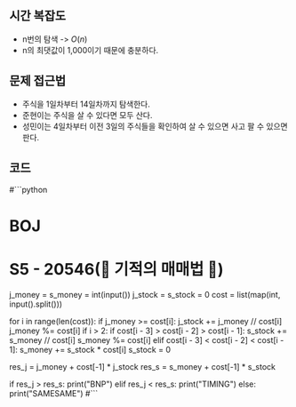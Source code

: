 ## 시간 복잡도
- n번의 탐색 -> $O(n)$
- n의 최댓값이 1,000이기 때문에 충분하다.

## 문제 접근법
- 주식을 1일차부터 14일차까지 탐색한다.
- 준현이는 주식을 살 수 있다면 모두 산다.
- 성민이는 4일차부터 이전 3일의 주식들을 확인하여 살 수 있으면 사고 팔 수 있으면 판다.


## 코드

#```python
# BOJ
# S5 - 20546(🐜 기적의 매매법 🐜)

j_money = s_money = int(input())
j_stock = s_stock = 0
cost = list(map(int, input().split()))

for i in range(len(cost)):
    if j_money >= cost[i]:
       j_stock += j_money // cost[i]
       j_money %= cost[i]
    if i > 2:
        if cost[i - 3] > cost[i - 2] > cost[i - 1]:
            s_stock += s_money // cost[i]
            s_money %= cost[i]
        elif cost[i - 3] < cost[i - 2] < cost[i - 1]:
            s_money += s_stock * cost[i]
            s_stock = 0
            
res_j = j_money + cost[-1] * j_stock
res_s = s_money + cost[-1] * s_stock

if res_j > res_s:
    print("BNP")
elif res_j < res_s:
    print("TIMING")
else:
    print("SAMESAME")
#```